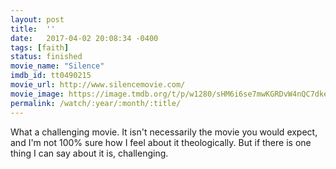 ```yaml
---
layout: post
title:  ''
date:   2017-04-02 20:08:34 -0400
tags: [faith]
status: finished
movie_name: "Silence"
imdb_id: tt0490215
movie_url: http://www.silencemovie.com/
movie_image: https://image.tmdb.org/t/p/w1280/sHM6i6se7mwKGRDvW4nQC7dkeKI.jpg
permalink: /watch/:year/:month/:title/
---
```

What a challenging movie. It isn't necessarily the movie you would expect, and I'm not 100% sure how I feel about it theologically. But if there is one thing I can say about it is, challenging.
